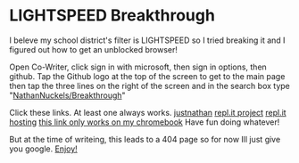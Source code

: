 # LIGHTSPEED Breakthrough

I beleve my school district's filter is LIGHTSPEED so I tried breaking it and I figured out how to get an unblocked browser!

Open Co-Writer, click sign in with microsoft, then sign in options, then github.
Tap the Github logo at the top of the screen to get to the main page then tap the three lines 
on the right of the screen and in the search box type "[NathanNuckels/Breakthrough](https://github/NathanNuckels/Breakthrough/)"

Click these links. At least one always works. 
[justnathan](https://justnathan.surge.sh/breakthrough/index.html) 
[repl.it project](https://replit.com/@187154/breakthrough#index.html) 
[repl.it hosting](https://breakthrough.187154.repl.co)
[this link only works on my chromebook](file:///media/removable/MICROSD%204GB/DCIM/Breakthrough-master/index.html)
Have fun doing whatever!

But at the time of writeing, this leads to a 404 page so for now Ill just give you google. [Enjoy!](https://google.com)
